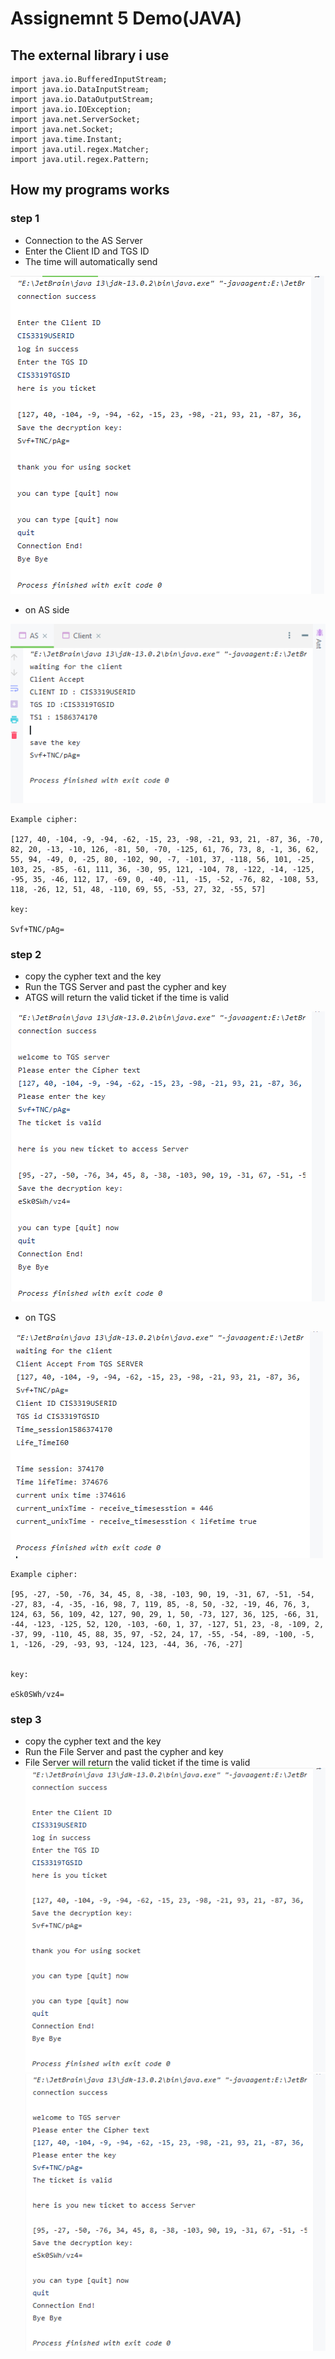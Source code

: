 # Assignemnt 5 Demo(JAVA)


## The external library i use
```
import java.io.BufferedInputStream;
import java.io.DataInputStream;
import java.io.DataOutputStream;
import java.io.IOException;
import java.net.ServerSocket;
import java.net.Socket;
import java.time.Instant;
import java.util.regex.Matcher;
import java.util.regex.Pattern;
```

## How my programs works

### step 1
* Connection to the AS Server
* Enter the Client ID and TGS ID
* The time will automatically send

![Client_from_AS](Client_from_AS.PNG)

* on AS side
  
![](On_AS_Side_to_client.PNG)

```
Example cipher:

[127, 40, -104, -9, -94, -62, -15, 23, -98, -21, 93, 21, -87, 36, -70, 82, 20, -13, -10, 126, -81, 50, -70, -125, 61, 76, 73, 8, -1, 36, 62, 55, 94, -49, 0, -25, 80, -102, 90, -7, -101, 37, -118, 56, 101, -25, 103, 25, -85, -61, 111, 36, -30, 95, 121, -104, 78, -122, -14, -125, -95, 35, -46, 112, 17, -69, 0, -40, -11, -15, -52, -76, 82, -108, 53, 118, -26, 12, 51, 48, -110, 69, 55, -53, 27, 32, -55, 57]

key:

Svf+TNC/pAg=
```



### step 2
* copy the cypher text and the key
* Run the TGS Server and past the cypher and key
* ATGS will return the valid ticket if the time is valid 

![](Valid_ticket_from_AS.PNG)
* on TGS

![](On_TGS_side.PNG)


```
Example cipher:

[95, -27, -50, -76, 34, 45, 8, -38, -103, 90, 19, -31, 67, -51, -54, -27, 83, -4, -35, -16, 98, 7, 119, 85, -8, 50, -32, -19, 46, 76, 3, 124, 63, 56, 109, 42, 127, 90, 29, 1, 50, -73, 127, 36, 125, -66, 31, -44, -123, -125, 52, 120, -103, -60, 1, 37, -127, 51, 23, -8, -109, 2, -37, 99, -110, 45, 88, 35, 97, -52, 24, 17, -55, -54, -89, -100, -5, 1, -126, -29, -93, 93, -124, 123, -44, 36, -76, -27]


key:

eSk0SWh/vz4=
```

### step 3
* copy the cypher text and the key
* Run the File Server and past the cypher and key
* File Server will return the valid ticket if the time is valid 
![](Client_from_AS.PNG)
![](Valid_ticket_from_AS.PNG)
